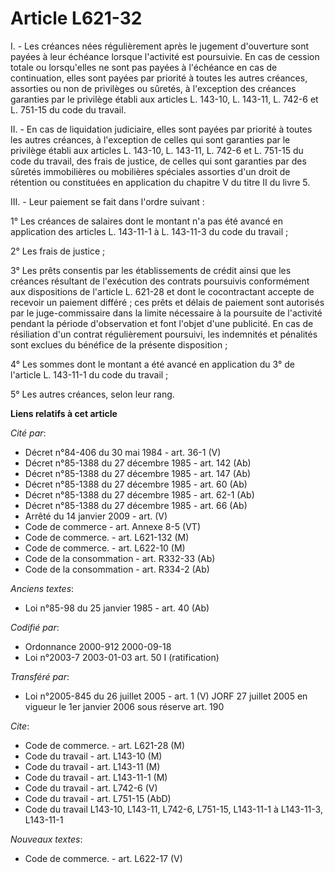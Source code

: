 # Article L621-32

I. - Les créances nées régulièrement après le jugement d'ouverture sont payées à leur échéance lorsque l'activité est
poursuivie. En cas de cession totale ou lorsqu'elles ne sont pas payées à l'échéance en cas de continuation, elles sont
payées par priorité à toutes les autres créances, assorties ou non de privilèges ou sûretés, à l'exception des créances
garanties par le privilège établi aux articles L. 143-10, L. 143-11, L. 742-6 et L. 751-15 du code du travail.

II. - En cas de liquidation judiciaire, elles sont payées par priorité à toutes les autres créances, à l'exception de celles
qui sont garanties par le privilège établi aux articles L. 143-10, L. 143-11, L. 742-6 et L. 751-15 du code du travail, des
frais de justice, de celles qui sont garanties par des sûretés immobilières ou mobilières spéciales assorties d'un droit de
rétention ou constituées en application du chapitre V du titre II du livre 5.

III. - Leur paiement se fait dans l'ordre suivant :

1° Les créances de salaires dont le montant n'a pas été avancé en application des articles L. 143-11-1 à L. 143-11-3 du code
du travail ;

2° Les frais de justice ;

3° Les prêts consentis par les établissements de crédit ainsi que les créances résultant de l'exécution des contrats
poursuivis conformément aux dispositions de l'article L. 621-28 et dont le cocontractant accepte de recevoir un paiement
différé ; ces prêts et délais de paiement sont autorisés par le juge-commissaire dans la limite nécessaire à la poursuite de
l'activité pendant la période d'observation et font l'objet d'une publicité. En cas de résiliation d'un contrat régulièrement
poursuivi, les indemnités et pénalités sont exclues du bénéfice de la présente disposition ;

4° Les sommes dont le montant a été avancé en application du 3° de l'article L. 143-11-1 du code du travail ;

5° Les autres créances, selon leur rang.

**Liens relatifs à cet article**

_Cité par_:

  - Décret n°84-406 du 30 mai 1984 - art. 36-1 (V)
  - Décret n°85-1388 du 27 décembre 1985 - art. 142 (Ab)
  - Décret n°85-1388 du 27 décembre 1985 - art. 147 (Ab)
  - Décret n°85-1388 du 27 décembre 1985 - art. 60 (Ab)
  - Décret n°85-1388 du 27 décembre 1985 - art. 62-1 (Ab)
  - Décret n°85-1388 du 27 décembre 1985 - art. 66 (Ab)
  - Arrêté du 14 janvier 2009 - art. (V)
  - Code de commerce - art. Annexe 8-5 (VT)
  - Code de commerce. - art. L621-132 (M)
  - Code de commerce. - art. L622-10 (M)
  - Code de la consommation - art. R332-33 (Ab)
  - Code de la consommation - art. R334-2 (Ab)

_Anciens textes_:

  - Loi n°85-98 du 25 janvier 1985 - art. 40 (Ab)

_Codifié par_:

  - Ordonnance 2000-912 2000-09-18
  - Loi n°2003-7 2003-01-03 art. 50 I (ratification)

_Transféré par_:

  - Loi n°2005-845 du 26 juillet 2005 - art. 1 (V) JORF 27 juillet 2005 en vigueur le 1er janvier 2006 sous réserve art. 190

_Cite_:

  - Code de commerce. - art. L621-28 (M)
  - Code du travail - art. L143-10 (M)
  - Code du travail - art. L143-11 (M)
  - Code du travail - art. L143-11-1 (M)
  - Code du travail - art. L742-6 (V)
  - Code du travail - art. L751-15 (AbD)
  - Code du travail L143-10, L143-11, L742-6, L751-15, L143-11-1 à L143-11-3, L143-11-1

_Nouveaux textes_:

  - Code de commerce. - art. L622-17 (V)
